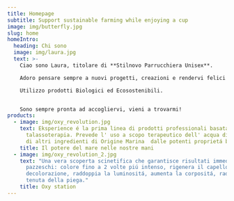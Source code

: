 ```yaml
---
title: Homepage
subtitle: Support sustainable farming while enjoying a cup
image: img/butterfly.jpg
slug: home
homeIntro:
  heading: Chi sono
  image: img/laura.jpg
  text: >-
    Ciao sono Laura, titolare di **Stilnovo Parrucchiera Unisex**.  

    Adoro pensare sempre a nuovi progetti, creazioni e rendervi felici proponendovi **professionalità, consulenza d' immagine, passione e creatività**.  

    Utilizzo prodotti Biologici ed Ecosostenibili.


    Sono sempre pronta ad accogliervi, vieni a trovarmi!
products:
  - image: img/oxy_revolution.jpg
    text: Eksperience é la prima linea di prodotti professionali basata sulla
      talassoterapia. Prevede l' uso a scopo terapeutico dell' acqua di mare e
      di altri ingredienti di Origine Marina  dalle potenti proprietá benefiche.
    title: Il potere del mare nelle nostre mani
  - image: img/oxy_revolution_2.jpg
    text: "Una vera scoperta scinetifica che garantisce risultati immediati e
      pazzeschi: colore fino a 2 volte piú intenso, rigenera il capello dopo la
      decolorazione, raddoppia la luminositá, aumenta la corpositá, raddoppia la
      tenuta della piega."
    title: Oxy station
---
```

